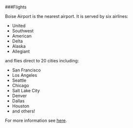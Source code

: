 ###Flights

Boise Airport is the nearest airport. It is served by six airlines:  

* United
* Southwest
* American
* Delta
* Alaska
* Allegiant

and flies direct to 20 cities including:

* San Francisco
* Los Angeles
* Seattle
* Chicago
* Salt Lake City
* Denver
* Dallas
* Houston
* and others!

For more information see [here](http://www.iflyboise.com/travel-planner/nonstop-destinations/).
